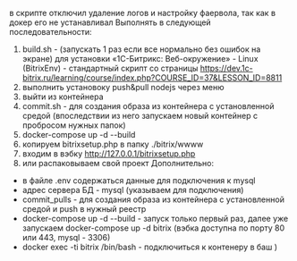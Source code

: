 в скрипте отключил удаление логов и настройку фаервола, так как в докер его не устанавливал
Выполнять в следующей последовательности:
1. build.sh  - (запускать 1 раз если все нормально без ошибок на экране) для установки  «1С-Битрикс: Веб-окружение» - Linux (BitrixEnv) - стандартный скрипт со страницы https://dev.1c-bitrix.ru/learning/course/index.php?COURSE_ID=37&LESSON_ID=8811
2. выполнить установоку push&pull nodejs через меню
3. выйти из контейнера
4. commit.sh - для создания образа из контейнера с установленной средой (впоследствии из него запускаем новый контейнер с пробросом нужных папок)
5. docker-compose up -d --build
6. копируем bitrixsetup.php в папку ./bitrix/wwww
7. входим в вэбку http://127.0.0.1/bitrixsetup.php
8. или распаковываем свой проект
Дополнительно:
- в файле .env содержаться данные для подключения к mysql
- адрес сервера БД - mysql (указываем для подключения)
- commit_pulls - для создания образа из контейнера с установленной средой и push в нужный реестр
- docker-compose up -d --build  - запуск только первый раз, далее уже запускаем docker-compose up -d bitrix (вэбка доступна по порту 80 или 443, mysql - 3306)
- docker exec -ti bitrix /bin/bash - подключиться к контенеру в баш )
